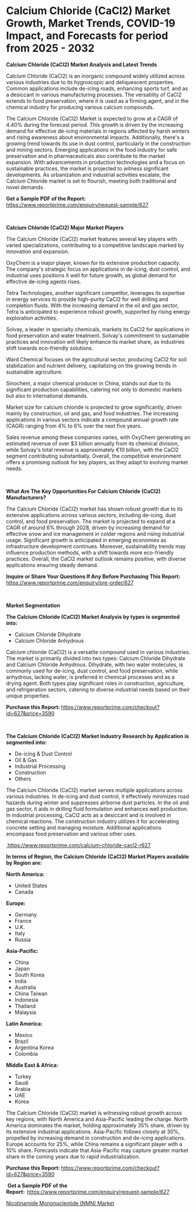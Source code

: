 <p><h1>Calcium Chloride (CaCl2) Market Growth, Market Trends, COVID-19 Impact, and Forecasts for period from 2025 - 2032</h1></p><p><strong>Calcium Chloride (CaCl2) Market Analysis and Latest Trends</strong></p>
<p><p>Calcium Chloride (CaCl2) is an inorganic compound widely utilized across various industries due to its hygroscopic and deliquescent properties. Common applications include de-icing roads, enhancing sports turf, and as a desiccant in various manufacturing processes. The versatility of CaCl2 extends to food preservation, where it is used as a firming agent, and in the chemical industry for producing various calcium compounds. </p><p>The Calcium Chloride (CaCl2) Market is expected to grow at a CAGR of 4.40% during the forecast period. This growth is driven by the increasing demand for effective de-icing materials in regions affected by harsh winters and rising awareness about environmental impacts. Additionally, there's a growing trend towards its use in dust control, particularly in the construction and mining sectors. Emerging applications in the food industry for safe preservation and in pharmaceuticals also contribute to the market expansion. With advancements in production technologies and a focus on sustainable practices, the market is projected to witness significant developments. As urbanization and industrial activities escalate, the Calcium Chloride market is set to flourish, meeting both traditional and novel demands.</p></p>
<p><strong>Get a Sample PDF of the Report:&nbsp;</strong> <a href="https://www.reportprime.com/enquiry/request-sample/627?utm_campaign=3364&utm_medium=2&utm_source=Github&utm_content=ia&utm_term=18032025&utm_id=calcium-chloride-cacl2">https://www.reportprime.com/enquiry/request-sample/627</a></p>
<p>&nbsp;</p>
<p><strong>Calcium Chloride (CaCl2) Major Market Players</strong></p>
<p><p>The Calcium Chloride (CaCl2) market features several key players with varied specializations, contributing to a competitive landscape marked by innovation and expansion. </p><p>OxyChem is a major player, known for its extensive production capacity. The company's strategic focus on applications in de-icing, dust control, and industrial uses positions it well for future growth, as global demand for effective de-icing agents rises. </p><p>Tetra Technologies, another significant competitor, leverages its expertise in energy services to provide high-purity CaCl2 for well drilling and completion fluids. With the increasing demand in the oil and gas sector, Tetra is anticipated to experience robust growth, supported by rising energy exploration activities. </p><p>Solvay, a leader in specialty chemicals, markets its CaCl2 for applications in food preservation and water treatment. Solvay's commitment to sustainable practices and innovation will likely enhance its market share, as industries shift towards eco-friendly solutions. </p><p>Ward Chemical focuses on the agricultural sector, producing CaCl2 for soil stabilization and nutrient delivery, capitalizing on the growing trends in sustainable agriculture. </p><p>Sinochem, a major chemical producer in China, stands out due to its significant production capabilities, catering not only to domestic markets but also to international demands. </p><p>Market size for calcium chloride is projected to grow significantly, driven mainly by construction, oil and gas, and food industries. The increasing applications in various sectors indicate a compound annual growth rate (CAGR) ranging from 4% to 6% over the next five years.</p><p>Sales revenue among these companies varies, with OxyChem generating an estimated revenue of over $3 billion annually from its chemical division, while Solvay's total revenue is approximately €10 billion, with the CaCl2 segment contributing substantially. Overall, the competitive environment offers a promising outlook for key players, as they adapt to evolving market needs.</p></p>
<p>&nbsp;</p>
<p><strong>What Are The Key Opportunities For Calcium Chloride (CaCl2) Manufacturers?</strong></p>
<p><p>The Calcium Chloride (CaCl2) market has shown robust growth due to its extensive applications across various sectors, including de-icing, dust control, and food preservation. The market is projected to expand at a CAGR of around 6% through 2028, driven by increasing demand for effective snow and ice management in colder regions and rising industrial usage. Significant growth is anticipated in emerging economies as infrastructure development continues. Moreover, sustainability trends may influence production methods, with a shift towards more eco-friendly practices. Overall, the CaCl2 market outlook remains positive, with diverse applications ensuring steady demand.</p></p>
<p><strong>Inquire or Share Your Questions If Any Before Purchasing This Report:</strong> <a href="https://www.reportprime.com/enquiry/pre-order/627?utm_campaign=3364&utm_medium=2&utm_source=Github&utm_content=ia&utm_term=18032025&utm_id=calcium-chloride-cacl2">https://www.reportprime.com/enquiry/pre-order/627</a></p>
<p>&nbsp;</p>
<p><strong>Market Segmentation</strong></p>
<p><strong>The Calcium Chloride (CaCl2) Market Analysis by types is segmented into:</strong></p>
<p><ul><li>Calcium Chloride Dihydrate</li><li>Calcium Chloride Anhydrous</li></ul></p>
<p><p>Calcium chloride (CaCl2) is a versatile compound used in various industries. The market is primarily divided into two types: Calcium Chloride Dihydrate and Calcium Chloride Anhydrous. Dihydrate, with two water molecules, is commonly used for de-icing, dust control, and food preservation, while anhydrous, lacking water, is preferred in chemical processes and as a drying agent. Both types play significant roles in construction, agriculture, and refrigeration sectors, catering to diverse industrial needs based on their unique properties.</p></p>
<p><strong>Purchase this Report:&nbsp;</strong><a href="https://www.reportprime.com/checkout?id=627&price=3590&utm_campaign=3364&utm_medium=2&utm_source=Github&utm_content=ia&utm_term=18032025&utm_id=calcium-chloride-cacl2">https://www.reportprime.com/checkout?id=627&price=3590</a></p>
<p>&nbsp;</p>
<p><strong>The Calcium Chloride (CaCl2) Market Industry Research by Application is segmented into:</strong></p>
<p><ul><li>De-icing & Dust Control</li><li>Oil & Gas</li><li>Industrial Processing</li><li>Construction</li><li>Others</li></ul></p>
<p><p>The Calcium Chloride (CaCl2) market serves multiple applications across various industries. In de-icing and dust control, it effectively minimizes road hazards during winter and suppresses airborne dust particles. In the oil and gas sector, it aids in drilling fluid formulation and enhances well production. In industrial processing, CaCl2 acts as a desiccant and is involved in chemical reactions. The construction industry utilizes it for accelerating concrete setting and managing moisture. Additional applications encompass food preservation and various other uses.</p></p>
<p><a href="https://www.reportprime.com/calcium-chloride-cacl2-r627?utm_campaign=3364&utm_medium=2&utm_source=Github&utm_content=ia&utm_term=18032025&utm_id=calcium-chloride-cacl2">&nbsp;https://www.reportprime.com/calcium-chloride-cacl2-r627</a></p>
<p><strong>In terms of Region, the Calcium Chloride (CaCl2) Market Players available by Region are:</strong></p>
<p>
    <p> <strong> North America: </strong>
        <ul>
            <li>United States</li>
            <li>Canada</li>
        </ul>
        </p> 
    <p> <strong> Europe: </strong>
        <ul>
            <li>Germany</li>
            <li>France</li>
            <li>U.K.</li>
            <li>Italy</li>
            <li>Russia</li>
        </ul>
        </p> 
    <p> <strong> Asia-Pacific: </strong>
        <ul>
            <li>China</li>
            <li>Japan</li>
            <li>South Korea</li>
            <li>India</li>
            <li>Australia</li>
            <li>China Taiwan</li>
            <li>Indonesia</li>
            <li>Thailand</li>
            <li>Malaysia</li>
        </ul>
        </p> 
    <p> <strong> Latin America: </strong>
        <ul>
            <li>Mexico</li>
            <li>Brazil</li>
            <li>Argentina Korea</li>
            <li>Colombia</li>
        </ul>
        </p> 
    <p> <strong> Middle East & Africa: </strong>
        <ul>
            <li>Turkey</li>
            <li>Saudi</li>
            <li>Arabia</li>
            <li>UAE</li>
            <li>Korea</li>
        </ul>
    </p>
    </p>
<p><p>The Calcium Chloride (CaCl2) market is witnessing robust growth across key regions, with North America and Asia-Pacific leading the charge. North America dominates the market, holding approximately 35% share, driven by its extensive industrial applications. Asia-Pacific follows closely at 30%, propelled by increasing demand in construction and de-icing applications. Europe accounts for 25%, while China remains a significant player with a 10% share. Forecasts indicate that Asia-Pacific may capture greater market share in the coming years due to rapid industrialization.</p></p>
<p><strong>Purchase this Report: </strong><a href="https://www.reportprime.com/checkout?id=627&price=3590&utm_campaign=3364&utm_medium=2&utm_source=Github&utm_content=ia&utm_term=18032025&utm_id=calcium-chloride-cacl2">https://www.reportprime.com/checkout?id=627&price=3590</a></p>
<p>&nbsp;<strong>Get a Sample PDF of the Report:&nbsp;&nbsp;</strong><a href="https://www.reportprime.com/enquiry/request-sample/627?utm_campaign=3364&utm_medium=2&utm_source=Github&utm_content=ia&utm_term=18032025&utm_id=calcium-chloride-cacl2">https://www.reportprime.com/enquiry/request-sample/627</a></p>
<p><strong></strong></p>
<p><p><a href="https://github.com/huelarnzeba29/Market-Research-Report-List-1/blob/main/nicotinamide-mononucleotide-nmn-market.md?utm_campaign=3364&utm_medium=2&utm_source=Github&utm_content=ia&utm_term=18032025&utm_id=calcium-chloride-cacl2">Nicotinamide Mononucleotide (NMN) Market</a></p></p>